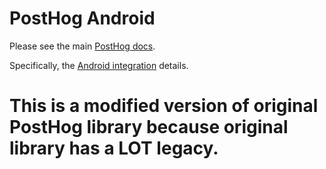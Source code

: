 # PostHog Android

Please see the main [PostHog docs](https://posthog.com/docs).

Specifically, the [Android integration](https://posthog.com/docs/integrations/android-integration) details.

# This is a modified version of original PostHog library because original library has a LOT legacy.
